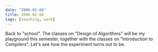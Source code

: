 ```yaml
---
date: "2006-02-08"
title: 2006-02-08
tags: [teaching, work]
---
```

Back to "school". The classes on "Design of Algorithms" will be my
playground this semester, together with the classes on
"Introduction to Compilers". Let's see how the experiment turns out
to be.


